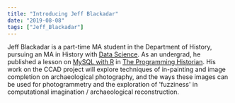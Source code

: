 ```yaml
---
title: "Introducing Jeff Blackadar"
date: "2019-08-08"
tags: ["Jeff_Blackadar"]
---
```


Jeff Blackadar is a part-time MA student in the Department of History, pursuing an MA in History with [Data Science](https://carleton.ca/cuids/). As an undergrad, he published a lesson on [MySQL with R](https://programminghistorian.org/en/lessons/getting-started-with-mysql-using-r) in [The Programming Historian](https://programminghistorian.org). His work on the CCAD project will explore techniques of in-painting and image completion on archaeological photography, and the ways these images can be used for photogrammetry and the exploration of 'fuzziness' in computational imagination / archaeological reconstruction.
